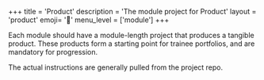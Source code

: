 +++
title = 'Product'
description = 'The module project for Product'
layout = 'product'
emoji= '🎁'
menu_level = ['module']
+++

Each module should have a module-length project that produces a tangible product. These products form a starting point for trainee portfolios, and are mandatory for progression. 

The actual instructions are generally pulled from the project repo. 